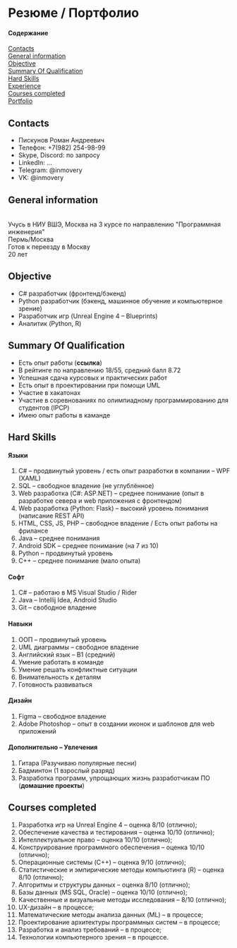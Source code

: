 # Резюме / Портфолио

#### Содержание
[Contacts](#Contacts)  
[General information](#General)  
[Objective](#Objective)  
[Summary Of Qualification](#Qualification)  
[Hard Skills](#Skills)  
[Experience](#Experience)  
[Courses completed](#Courses)  
[Portfolio](#Portfolio)  

<a name="Contacts"><h2>Contacts</h2></a>  
- Пискунов Роман Андреевич
- Телефон: +7(982) 254-98-99
- Skype, Discord: по запросу
- LinkedIn: ...
- Telegram: @inmovery
- VK: @inmovery

<a name="General"><h2>General information</h2></a>  
Учусь в НИУ ВШЭ, Москва на 3 курсе по направлению "Программная инженерия"  
Пермь/Москва  
Готов к переезду в Москву  
20 лет  

<a name="Objective"><h2>Objective</h2></a>  
- C# разработчик (фронтенд/бэкенд)  
- Python разработчик (бэкенд, машинное обучение и компьютерное зрение)  
- Разработчик игр (Unreal Engine 4 – Blueprints)  
- Аналитик (Python, R)  


<a name="Qualification"><h2>Summary Of Qualification</h2></a>  
* Есть опыт работы (**ссылка**)
* В рейтинге по направлению 18/55, средний балл 8.72
* Успешная сдача курсовых и практических работ
* Есть опыт в проектировании при помощи UML
* Участие в хакатонах
* Участие в соревнованиях по олимпиадному программированию для студентов (IPCP)
* Имею опыт работы в каманде

<a name="Skills"><h2>Hard Skills</h2></a>  
#### Языки  
1. C# – продвинутый уровень / есть опыт разработки в компании – WPF (XAML)  
2. SQL – свободное владение (не углублённое)  
3. Web разработка (C#: ASP.NET) – среднее понимание (опыт в разработке севера и web приложения с фронтендом)  
4. Web разработка (Python: Flask) – высокий уровень понимания (написание REST API)  
5. HTML, CSS, JS, PHP – свободное владение / Есть опыт работы на фрилансе  
6. Java – среднее понимания  
7. Android SDK – среднее понимание (на 7 из 10)  
8. Python – продвинутый уровень  
9. С++ – среднее понимание (мало опыта)  

#### Софт  
1. C# – работаю в MS Visual Studio / Rider  
2. Java – Intellij Idea, Android Studio
3. Git – свободное владение  

#### Навыки  
1. ООП – продвинутый уровень  
2. UML диаграммы – свободное владение  
3. Английский язык – B1 (средний)  
4. Умение работать в команде  
5. Умение решать конфликтные ситуации  
6. Внимательность к деталям  
7. Готовность развиваться  

#### Дизайн  
1. Figma – свободное владение  
2. Adobe Photoshop – опыт в создании иконок и шаблонов для web приложений  

#### Дополнительно – Увлечения  
1. Гитара (Разучиваю популярные песни)  
2. Бадминтон (1 взрослый разряд)  
3. Разработка программ, упрощающих жизнь разработчикам ПО (**домашние проекты**)  



<a name="Courses"><h2>Courses completed</h2></a>
1. Разработка игр на Unreal Engine 4 – оценка 8/10 (отлично);  
2. Обеспечение качества и тестирования – оценка 10/10 (отлично);  
3. Интеллектуальное право – оценка 10/10 (отлично);  
4. Конструирование программного обеспечения – оценка 10/10 (отлично);  
5. Операционные системы (C++) – оценка 9/10 (отлично);  
6. Статистические и эмпирические методы компьютинга (R) – оценка 8/10 (отлично);  
7. Алгоритмы и структуры данных – оценка 8/10 (отлично);  
8. Базы данных (MS SQL, Oracle) – оценка 10/10 (отлично);  
9. Качественные и визуальные методы исследования – 8/10 (отлично);  
10. UX-дизайн – в процессе;  
11. Математические методы анализа данных (ML) – в процессе;  
12. Проектирование архитектуры программных систем – в процессе;  
13. Разработка и анализ требований – в процессе;  
14. Технологии компьютерного зрения – в процессе.  








